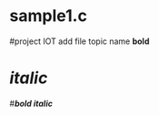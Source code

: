 # sample1.c
#project IOT
  add file
    topic name
    **bold**
   # *italic*
  #***bold italic***
   
